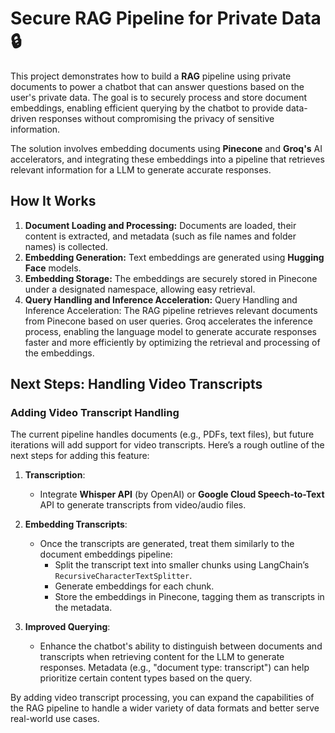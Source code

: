 # Secure RAG Pipeline for Private Data 🔒 
This project demonstrates how to build a **RAG** pipeline using private documents to power a chatbot that can answer questions based on the user's private data. The goal is to securely process and store document embeddings, enabling efficient querying by the chatbot to provide data-driven responses without compromising the privacy of sensitive information.

The solution involves embedding documents using **Pinecone** and **Groq's** AI accelerators, and integrating these embeddings into a pipeline that retrieves relevant information for a LLM to generate accurate responses.


## How It Works

1. **Document Loading and Processing:** Documents are loaded, their content is extracted, and metadata (such as file names and folder names) is collected.
2. **Embedding Generation:** Text embeddings are generated using **Hugging Face** models.
3. **Embedding Storage:** The embeddings are securely stored in Pinecone under a designated namespace, allowing easy retrieval.
4. **Query Handling and Inference Acceleration:** Query Handling and Inference Acceleration: The RAG pipeline retrieves relevant documents from Pinecone based on user queries. Groq accelerates the inference process, enabling the language model to generate accurate responses faster and more efficiently by optimizing the retrieval and processing of the embeddings.


## Next Steps: Handling Video Transcripts

### Adding Video Transcript Handling

The current pipeline handles documents (e.g., PDFs, text files), but future iterations will add support for video transcripts. Here’s a rough outline of the next steps for adding this feature:

1. **Transcription**:
   - Integrate **Whisper API** (by OpenAI) or **Google Cloud Speech-to-Text** API to generate transcripts from video/audio files.

2. **Embedding Transcripts**:
   - Once the transcripts are generated, treat them similarly to the document embeddings pipeline:
     - Split the transcript text into smaller chunks using LangChain’s `RecursiveCharacterTextSplitter`.
     - Generate embeddings for each chunk.
     - Store the embeddings in Pinecone, tagging them as transcripts in the metadata.

3. **Improved Querying**:
   - Enhance the chatbot's ability to distinguish between documents and transcripts when retrieving content for the LLM to generate responses. Metadata (e.g., "document type: transcript") can help prioritize certain content types based on the query.



By adding video transcript processing, you can expand the capabilities of the RAG pipeline to handle a wider variety of data formats and better serve real-world use cases.

